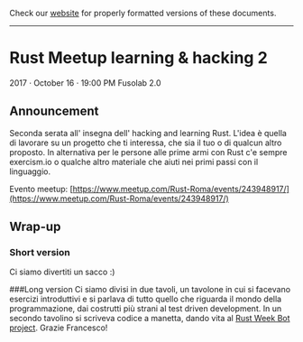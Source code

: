 Check our [website](http://rustaceans.uk/) for
properly formatted versions of these documents.

---

# Rust Meetup learning & hacking 2
2017 · October 16 · 19:00 PM
Fusolab 2.0

## Announcement
Seconda serata all' insegna dell' hacking and learning Rust. L'idea è quella di lavorare su un progetto che ti interessa, che sia il tuo o di qualcun altro proposto. In alternativa per le persone alle prime armi con Rust c'e sempre exercism.io o qualche altro materiale che aiuti nei primi passi con il linguaggio.

Evento meetup: [https://www.meetup.com/Rust-Roma/events/243948917/](https://www.meetup.com/Rust-Roma/events/243948917/)

## Wrap-up
### Short version
Ci siamo divertiti un sacco :)

###Long version
Ci siamo divisi in due tavoli, un tavolone in cui si facevano esercizi introduttivi e si parlava di tutto quello che riguarda il mondo della programmazione, dai costrutti più strani al test driven development. In un secondo tavolino si scriveva codice a manetta, dando vita al [Rust Week Bot project](https://github.com/RustRome/rust-week-bot). Grazie Francesco!
